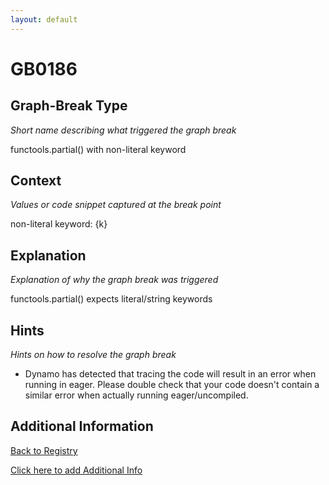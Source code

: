 ```yaml
---
layout: default
---
```

# GB0186

## Graph-Break Type
*Short name describing what triggered the graph break*

functools.partial() with non-literal keyword

## Context
*Values or code snippet captured at the break point*

non-literal keyword: {k}

## Explanation
*Explanation of why the graph break was triggered*

functools.partial() expects literal/string keywords

## Hints
*Hints on how to resolve the graph break*

- Dynamo has detected that tracing the code will result in an error when running in eager. Please double check that your code doesn't contain a similar error when actually running eager/uncompiled.


## Additional Information

<!-- ADDITIONAL INFORMATION START - Add custom information below this line -->

<!-- ADDITIONAL INFORMATION END -->

[Back to Registry](../index.html)

[Click here to add Additional Info](https://github.com/pytorch-labs/compile-graph-break-site/edit/main/docs/gb/gb0186.md)
